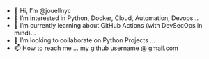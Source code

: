 - 👋 Hi, I’m @jouellnyc
- 👀 I’m interested in Python, Docker, Cloud, Automation, Devops...
- 🌱 I’m currently learning about GitHub Actions (with DevSecOps in mind)...
- 💞️ I’m looking to collaborate on Python Projects ...
- 📫 How to reach me ... my github username @ gmail.com
